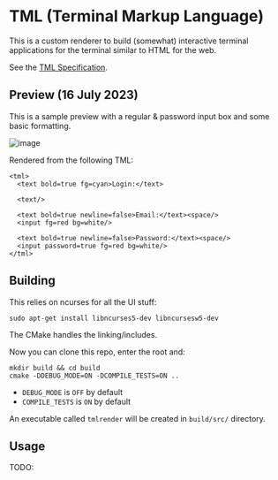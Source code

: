# TML (Terminal Markup Language)
This is a custom renderer to build (somewhat) interactive terminal applications for the terminal similar to HTML for the web.

See the [TML Specification](tmlspec.md).

## Preview (16 July 2023)
This is a sample preview with a regular & password input box and some basic formatting.

![image](https://github.com/Kiyoshika/tml/assets/49159969/b92aecd5-94ac-42f7-b8dc-f19938a111b0)

Rendered from the following TML:
```text
<tml>
  <text bold=true fg=cyan>Login:</text>

  <text/>

  <text bold=true newline=false>Email:</text><space/>
  <input fg=red bg=white/>

  <text bold=true newline=false>Password:</text><space/>
  <input password=true fg=red bg=white/>
</tml>
```

## Building
This relies on ncurses for all the UI stuff:
```
sudo apt-get install libncurses5-dev libncursesw5-dev
```

The CMake handles the linking/includes.

Now you can clone this repo, enter the root and:
```
mkdir build && cd build
cmake -DDEBUG_MODE=ON -DCOMPILE_TESTS=ON ..
```
* `DEBUG_MODE` is `OFF` by default
* `COMPILE_TESTS` is `ON` by default

An executable called `tmlrender` will be created in `build/src/` directory.

## Usage
TODO:

